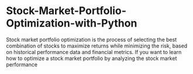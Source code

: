 # Stock-Market-Portfolio-Optimization-with-Python
Stock market portfolio optimization is the process of selecting the best combination of stocks to maximize returns while minimizing the risk, based on historical performance data and financial metrics. If you want to learn how to optimize a stock market portfolio by analyzing the stock market performance
